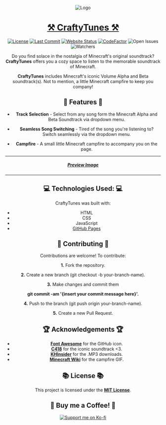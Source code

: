 <div align="center">

![Logo](https://cdn.discordapp.com/attachments/892836872118763543/1176585239146016850/CraftyTunes-Logo.png?ex=656f6764&is=655cf264&hm=9124e35a7b96d4e51af158695b9321b4393061ad3a5b8e704f01821133366851&)

# [⚒ CraftyTunes ⚒](https://inttter.github.io/CraftyTunes/#)


[![License](https://img.shields.io/badge/License-MIT-blue.svg?style=flat-square)](https://github.com/inttter/CraftyTunes/blob/main/LICENSE) 
[![Last Commit](https://img.shields.io/github/last-commit/inttter/CraftyTunes?style=flat-square)](https://github.com/inttter/PetTheCat/commits/main)
[![Website Status](https://img.shields.io/website?url=https%3A%2F%2Finttter.github.io%2FCraftyTunes%2F)](https://inttter.github.io/CraftyTunes/)
[![CodeFactor](https://www.codefactor.io/repository/github/inttter/craftytunes/badge/main)](https://www.codefactor.io/repository/github/inttter/craftytunes/overview/main)
![Open Issues](https://img.shields.io/github/issues/inttter/CraftyTunes?style=flat-square)
![Watchers](https://img.shields.io/github/watchers/inttter/CraftyTunes?style=flat-square)


Do you find solace in the nostalgia of Minecraft's original soundtrack? **CraftyTunes** offers you a cozy space to listen to the memorable soundtrack of Minecraft.

**CraftyTunes** includes Minecraft's iconic Volume Alpha and Beta soundtrack(s). Not to mention, a little Minecraft campfire to keep you company!

## 📃 Features 📃
+ **Track Selection** - Select from any song form the Minecraft Alpha and Beta Soundtrack via dropdown menu.

+ **Seamless Song Switching** - Tired of the song you're listening to? Switch seamlessly via the dropdown menu.

+ **Campfire** - A small little Minecraft campfire to accompany you on the page.
---
 ##### [Preview Image](https://cdn.discordapp.com/attachments/892836872118763543/1176279400854065162/PreviewMC.jpg?ex=656e4a8f&is=655bd58f&hm=d13625812f19b36f887e7f0ab8113bb3707b0d884b62f108c76fefe6decb8feb&)
---

## 💻 Technologies Used: 💻
CraftyTunes was built with:

+ HTML
+ CSS
+ JavaScript
+ [GitHub Pages](https://pages.github.com)

## 📗 Contributing 📗
Contributions are welcome! To contribute:

**1.** Fork the repository.

**2.** Create a new branch (git checkout -b your-branch-name).

**3.** Make changes and commit them 

**git commit -am '{insert your commit message here}'.**

**4.** Push to the branch (git push origin your-branch-name).

**5.** Create a new Pull Request.

## 🏆 Acknowledgements 🏆

+ [**Font Awesome**](https://fontawesome.com) for the GitHub icon.
+ [**C418**](https://twitter.com/C418?ref_src=twsrc%5Egoogle%7Ctwcamp%5Eserp%7Ctwgr%5Eauthor) for the iconic soundtrack <3.
+ [**KHInsider**](https://downloads.khinsider.com/game-soundtracks/album/minecraft) for the .MP3 downloads.
+ [**Minecraft Wiki**](https://minecraft.fandom.com/wiki/Campfire) for the campfire GIF.

## 📚 License 📚
This project is licensed under the [**MIT License**](LICENSE).

## 🍵 Buy me a Coffee! 🍵
[![Support me on Ko-fi](https://img.shields.io/badge/Support%20me%20on-Ko--fi-FF5E5B?style=flat-square&logo=ko-fi&logoColor=white)](https://ko-fi.com/intter)

</div>
